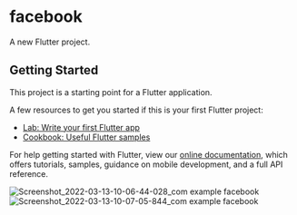 # facebook

A new Flutter project.

## Getting Started

This project is a starting point for a Flutter application.

A few resources to get you started if this is your first Flutter project:

- [Lab: Write your first Flutter app](https://flutter.dev/docs/get-started/codelab)
- [Cookbook: Useful Flutter samples](https://flutter.dev/docs/cookbook)

For help getting started with Flutter, view our
[online documentation](https://flutter.dev/docs), which offers tutorials,
samples, guidance on mobile development, and a full API reference.

![Screenshot_2022-03-13-10-06-44-028_com example facebook](https://user-images.githubusercontent.com/95268085/158045605-cc801337-6f30-43f3-bcb8-de95d015de1f.jpg)
![Screenshot_2022-03-13-10-07-05-844_com example facebook](https://user-images.githubusercontent.com/95268085/158045607-93affe5d-9cb7-4ce5-af0f-58d6b3aedd5c.jpg)

